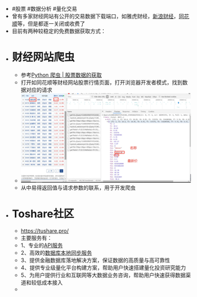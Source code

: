 - #股票 #数据分析 #量化交易
- 曾有多家财经网站有公开的交易数据下载端口，如雅虎财经，[新浪财经](https://vip.stock.finance.sina.com.cn/mkt/)，[同花顺](https://data.eastmoney.com/zjlx/detail.html)等，但是都逐一关闭或收费了
- 目前有两种较稳定的免费数据获取方式：
- # 财经网站爬虫
	- 参考[Python 爬虫 | 股票数据的获取](https://zhuanlan.zhihu.com/p/159200115)
	- 打开如同花顺等财经网站股票行情页面，打开浏览器开发者模式，找到数据对应的请求
	- ![image.png](../assets/image_1680253310205_0.png)
	- 从中易得返回值与请求参数的联系，用于开发爬虫
- # Toshare社区
	- https://tushare.pro/
	- 主要服务有：
	- 1、专业的[API服务](https://tushare.pro/document/1?doc_id=11)
	- 2、高效的[数据库本地同步服务](https://tushare.pro/document/1?doc_id=12)
	- 3、提供金融数据库落地解决方案，保证数据的高质量与高可靠性
	- 4、提供专业级量化平台构建方案，帮助用户快速搭建量化投资研究能力
	- 5、为用户提供行业和互联网等大数据业务咨询，帮助用户快速获得数据渠道和较低成本接入
	-